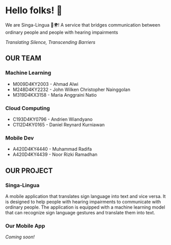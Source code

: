 # Hello folks! 👋

We are Singa-Lingua 🦁🌍! A service that bridges communication between ordinary people and people with hearing impairments

*Translating Silence, Transcending Barriers*

## OUR TEAM
### Machine Learning

* M009D4KY2003 - Ahmad Alwi
* M248D4KY2232 - John Wilken Christopher Nainggolan
* M319D4KX3158 - Maria Anggraini Natio

### Cloud Computing

* C193D4KY0796 - Andrien Wiandyano
* C112D4KY0165 - Daniel Reynard Kurniawan

### Mobile Dev

* A420D4KY4440 - Muhammad Radifa
* A420D4KY4439 - Noor Rizki Ramadhan

## OUR PROJECT
### Singa-Lingua

A mobile application that translates sign language into text and vice versa. It is designed to help people with hearing impairments to communicate with ordinary people. The application is equipped with a machine learning model that can recognize sign language gestures and translate them into text.

### Our Mobile App

*Coming soon!*